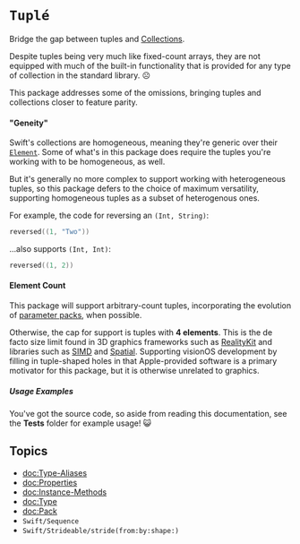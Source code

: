 # ``Tuplé``

Bridge the gap between tuples and [Collections](https://developer.apple.com/documentation/swift/collections).

Despite tuples being very much like fixed-count arrays, they are not equipped with much of the built-in functionality that is provided for any type of collection in the standard library. ☹️ 

This package addresses some of the omissions, bringing tuples and collections closer to feature parity.

#### "Geneity"

Swift's collections are homogeneous, meaning they're generic over their [`Element`](https://developer.apple.com/documentation/swift/collection/element). Some of what's in this package does require the tuples you're working with to be homogeneous, as well.

But it's generally no more complex to support working with heterogeneous tuples, so this package defers to the choice of maximum versatility, supporting homogeneous tuples as a subset of heterogenous ones.

For example, the code for reversing an `(Int, String)`: 
```swift 
reversed((1, "Two"))
``` 
…also supports `(Int, Int)`: 
```swift
reversed((1, 2))
```

#### Element Count

This package will support arbitrary-count tuples, incorporating the evolution of [parameter packs](https://github.com/apple/swift-evolution/blob/main/proposals/0393-parameter-packs.md), when possible. 

Otherwise, the cap for support is tuples with **4 elements**. This is the de facto size limit found in 3D graphics frameworks such as [RealityKit](https://developer.apple.com/documentation/realitykit) and libraries such as [SIMD](https://developer.apple.com/documentation/swift/simd-vector-types) and  [Spatial](https://developer.apple.com/documentation/spatial). Supporting visionOS development by filling in tuple-shaped holes in that Apple-provided software is a primary motivator for this package, but it is otherwise unrelated to graphics.

##### Usage Examples

You've got the source code, so aside from reading this documentation, see the **Tests** folder for example usage! 😺

## Topics

- <doc:Type-Aliases>
- <doc:Properties>
- <doc:Instance-Methods>
- <doc:Type>
- <doc:Pack>
- ``Swift/Sequence``
- ``Swift/Strideable/stride(from:by:shape:)``
